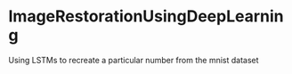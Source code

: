 # ImageRestorationUsingDeepLearning
Using LSTMs to recreate a particular number from the mnist dataset
